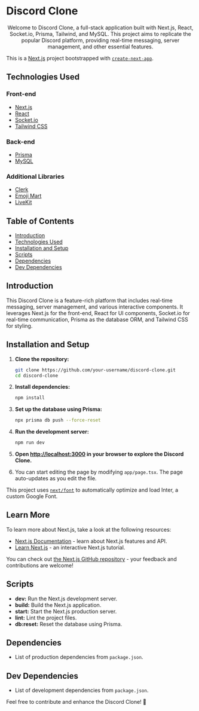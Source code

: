 # Discord Clone

<p align="center">
  Welcome to Discord Clone, a full-stack application built with Next.js, React, Socket.io, Prisma, Tailwind, and MySQL. This project aims to replicate the popular Discord platform, providing real-time messaging, server management, and other essential features.
</p>

This is a [Next.js](https://nextjs.org/) project bootstrapped with [`create-next-app`](https://github.com/vercel/next.js/tree/canary/packages/create-next-app).

## Technologies Used

### Front-end
- [Next.js](https://nextjs.org/)
- [React](https://reactjs.org/)
- [Socket.io](https://socket.io/)
- [Tailwind CSS](https://tailwindcss.com/)

### Back-end
- [Prisma](https://prisma.io/)
- [MySQL](https://www.mysql.com/)

### Additional Libraries
- [Clerk](https://docs.clerk.dev/)
- [Emoji Mart](https://github.com/missive/emoji-mart)
- [LiveKit](https://livekit.io/)

## Table of Contents

- [Introduction](#introduction)
- [Technologies Used](#technologies-used)
- [Installation and Setup](#installation-and-setup)
- [Scripts](#scripts)
- [Dependencies](#dependencies)
- [Dev Dependencies](#dev-dependencies)

## Introduction

This Discord Clone is a feature-rich platform that includes real-time messaging, server management, and various interactive components. It leverages Next.js for the front-end, React for UI components, Socket.io for real-time communication, Prisma as the database ORM, and Tailwind CSS for styling.

## Installation and Setup

1. **Clone the repository:**
    ```bash
    git clone https://github.com/your-username/discord-clone.git
    cd discord-clone
    ```

2. **Install dependencies:**
    ```bash
    npm install
    ```

3. **Set up the database using Prisma:**
    ```bash
    npx prisma db push --force-reset
    ```

4. **Run the development server:**
    ```bash
    npm run dev
    ```

5. **Open [http://localhost:3000](http://localhost:3000) in your browser to explore the Discord Clone.**

6. You can start editing the page by modifying `app/page.tsx`. The page auto-updates as you edit the file.

This project uses [`next/font`](https://nextjs.org/docs/basic-features/font-optimization) to automatically optimize and load Inter, a custom Google Font.

## Learn More

To learn more about Next.js, take a look at the following resources:

- [Next.js Documentation](https://nextjs.org/docs) - learn about Next.js features and API.
- [Learn Next.js](https://nextjs.org/learn) - an interactive Next.js tutorial.

You can check out [the Next.js GitHub repository](https://github.com/vercel/next.js/) - your feedback and contributions are welcome!

## Scripts

- **dev:** Run the Next.js development server.
- **build:** Build the Next.js application.
- **start:** Start the Next.js production server.
- **lint:** Lint the project files.
- **db:reset:** Reset the database using Prisma.

## Dependencies

- List of production dependencies from `package.json`.

## Dev Dependencies

- List of development dependencies from `package.json`.

Feel free to contribute and enhance the Discord Clone! 🚀
